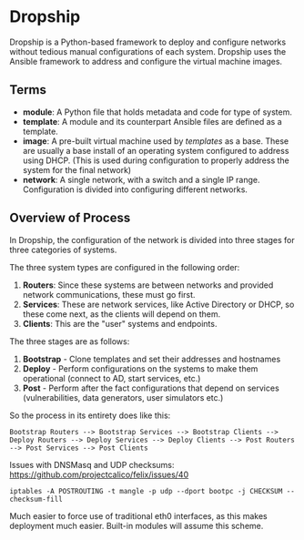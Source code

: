 # Dropship 

Dropship is a Python-based framework to deploy and configure networks without tedious manual configurations of each system. Dropship uses the Ansible framework to address and configure the virtual machine images.

## Terms

* **module**: A Python file that holds metadata and code for type of system. 
* **template**: A module and its counterpart Ansible files are defined as a template.
* **image**: A pre-built virtual machine used by *templates* as a base. These are usually a base install of an operating system configured to address using DHCP. (This is used during configuration to properly address the system for the final network)
* **network**: A single network, with a switch and a single IP range. Configuration is divided into configuring different networks.

## Overview of Process

In Dropship, the configuration of the network is divided into three stages for three categories of systems.

The three system types are configured in the following order:

1. **Routers**: Since these systems are between networks and provided network communications, these must go first.
2. **Services**: These are network services, like Active Directory or DHCP, so these come next, as the clients will depend on them.
3. **Clients**: This are the "user" systems and endpoints. 

The three stages are as follows:

1. **Bootstrap** - Clone templates and set their addresses and hostnames
2. **Deploy** - Perform configurations on the systems to make them operational (connect to AD, start services, etc.)
3. **Post** - Perform after the fact configurations that depend on services (vulnerabilities, data generators, user simulators etc.)

So the process in its entirety does like this:
```
Bootstrap Routers --> Bootstrap Services --> Bootstrap Clients --> Deploy Routers --> Deploy Services --> Deploy Clients --> Post Routers --> Post Services --> Post Clients
```

Issues with DNSMasq and UDP checksums: https://github.com/projectcalico/felix/issues/40
```
iptables -A POSTROUTING -t mangle -p udp --dport bootpc -j CHECKSUM --checksum-fill
```

Much easier to force use of traditional eth0 interfaces, as this makes deployment much easier. Built-in modules will assume this scheme.